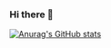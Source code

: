 ### Hi there 👋
[![Anurag's GitHub stats](https://github-readme-stats.vercel.app/api?username=master-of-zen&count_private=true)](https://github.com/anuraghazra/github-readme-stats)
